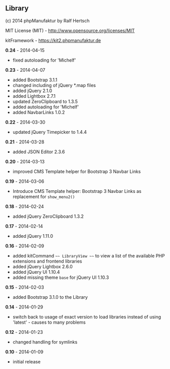 ## Library

(c) 2014 phpManufaktur by Ralf Hertsch

MIT License (MIT) - <http://www.opensource.org/licenses/MIT>

kitFramework - <https://kit2.phpmanufaktur.de>

**0.24** - 2014-04-15

* fixed autoloading for 'Michelf'

**0.23** - 2014-04-07

* added Bootstrap 3.1.1
* changed including of jQuery *.map files
* added jQuery 2.1.0
* added Lightbox 2.7.1
* updated ZeroClipboard to 1.3.5
* added autoloading for 'Michelf'
* added NavbarLinks 1.0.2

**0.22** - 2014-03-30

* updated jQuery Timepicker to 1.4.4

**0.21** - 2014-03-28

* added JSON Editor 2.3.6

**0.20** - 2014-03-13

* improved CMS Template helper for Bootstrap 3 Navbar Links

**0.19** - 2014-03-06

* Introduce CMS Template helper: Bootstrap 3 Navbar Links as replacement for `show_menu2()`

**0.18** - 2014-02-24

* added jQuery ZeroClipboard 1.3.2

**0.17** - 2014-02-14

* added jQuery 1.11.0

**0.16** - 2014-02-09

* added kitCommand `~~ LibraryView ~~` to view a list of the available PHP extensions and frontend libraries
* added jQuery Lightbox 2.6.0
* added jQuery UI 1.10.4
* added missing theme `base` for jQuery UI 1.10.3

**0.15** - 2014-02-03

* added Bootstrap 3.1.0 to the Library

**0.14** - 2014-01-29

* switch back to usage of exact version to load libraries instead of using 'latest' - causes to many problems

**0.12** - 2014-01-23

* changed handling for symlinks

**0.10** - 2014-01-09

* initial release